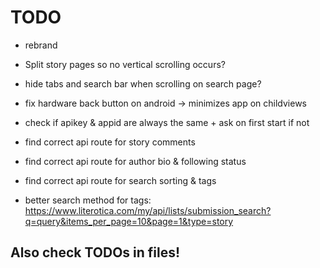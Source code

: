 # TODO

 - rebrand
 - Split story pages so no vertical scrolling occurs?
 - hide tabs and search bar when scrolling on search page?
 - fix hardware back button on android -> minimizes app on childviews

 - check if apikey & appid are always the same + ask on first start if not
 - find correct api route for story comments
 - find correct api route for author bio & following status
 - find correct api route for search sorting & tags
 - better search method for tags: https://www.literotica.com/my/api/lists/submission_search?q=query&items_per_page=10&page=1&type=story


## Also check TODOs in files!